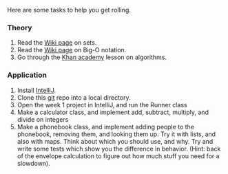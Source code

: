 Here are some tasks to help you get rolling.

### Theory
1. Read the [Wiki page](https://en.wikipedia.org/wiki/Set_(mathematics)) on sets.
2. Read the [Wiki page](https://en.wikipedia.org/wiki/Big_O_notation) on Big-O notation.
2. Go through the [Khan academy](https://www.khanacademy.org/computing/computer-science/algorithms) lesson on algorithms. 

### Application

1. Install [IntelliJ](https://www.jetbrains.com/idea/).
2. Clone this [git](https://git-scm.com/) repo into a local directory.
3. Open the week 1 project in IntelliJ, and run the Runner class
4. Make a calculator class, and implement add, subtract, multiply, and divide on integers
5. Make a phonebook class, and implement adding people to the phonebook, removing them, and looking them up. Try it with lists, and also with maps. Think about which you should use, and why. Try and write some tests which show you the difference in behavior. (Hint: back of the envelope calculation to figure out how much stuff you need for a slowdown).
